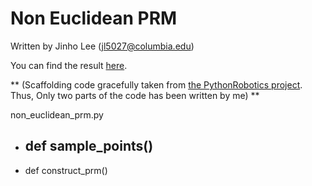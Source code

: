 # Non Euclidean PRM

Written by Jinho Lee (jl5027@columbia.edu)

You can find the result [here](https://www.youtube.com/watch?v=k7dJsFfELGA&ab_channel=JinhoLee).

** (Scaffolding code gracefully taken from [the PythonRobotics project](https://pythonrobotics.readthedocs.io/en/latest/). Thus, Only two parts of the code has been written by me) **

non_euclidean_prm.py
- def sample_points()
  -
- def construct_prm()
